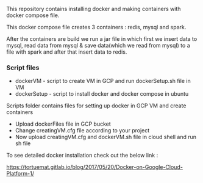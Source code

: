 This repository contains installing docker and making containers with docker compose file.

This docker compose file creates 3 containers : redis, mysql and spark.

After the containers are build we run a jar file in which first we insert data to mysql, read data from mysql
& save data(which we read from mysql) to a file with spark and after that insert data to redis.

### Script files
* dockerVM 			-	script to create VM in GCP and run dockerSetup.sh file in VM
* dockerSetup		-	script to install docker and docker compose in ubuntu

Scripts folder contains files for setting up docker in GCP VM and create containers
* Upload dockerFiles file in GCP bucket
* Change creatingVM.cfg file according to your project
* Now upload creatingVM.cfg and dockerVM.sh file in cloud shell and run sh file

To see detailed docker installation check out the below link : 

https://tortuemat.gitlab.io/blog/2017/05/20/Docker-on-Google-Cloud-Platform-1/
